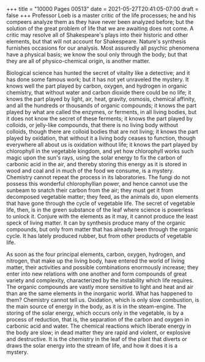 +++
title = "10000 Pages 00513"
date = 2021-05-27T20:41:05-07:00
draft = false
+++
Professor Loeb is a master critic of the life processes; he and his compeers analyze them as they have never been analyzed before; but the solution of the great problem of life that we are awaiting does not come. A critic may resolve all of Shakespeare's plays into their historic and other elements, but that will not account for Shakespeare. Nature's synthesis furnishes occasions for our analysis. Most assuredly all psychic phenomena have a physical basis; we know the soul only through the body; but that they are all of physico-chemical origin, is another matter.

Biological science has hunted the secret of vitality like a detective; and it has done some famous work; but it has not yet unraveled the mystery. It knows well the part played by carbon, oxygen, and hydrogen in organic chemistry, that without water and carbon dioxide there could be no life; it knows the part played by light, air, heat, gravity, osmosis, chemical affinity, and all the hundreds or thousands of organic compounds; it knows the part played by what are called the enzymes, or ferments, in all living bodies, but it does not know the secret of these ferments; it knows the part played by colloids, or jelly-like compounds, that there is no living body without colloids, though there are colloid bodies that are not living; it knows the part played by oxidation, that without it a living body ceases to function, though everywhere all about us is oxidation without life; it knows the part played by chlorophyll in the vegetable kingdom, and yet how chlorophyll works such magic upon the sun's rays, using the solar energy to fix the carbon of carbonic acid in the air, and thereby storing this energy as it is stored in wood and coal and in much of the food we consume, is a mystery. Chemistry cannot repeat the process in its laboratories. The fungi do not possess this wonderful chlorophyllian power, and hence cannot use the sunbeam to snatch their carbon from the air; they must get it from decomposed vegetable matter; they feed, as the animals do, upon elements that have gone through the cycle of vegetable life. The secret of vegetable life, then, is in the green substance of the leaf where science is powerless to unlock it. Conjure with the elements as it may, it cannot produce the least speck of living matter. It can by synthesis produce many of the organic compounds, but only from matter that has already been through the organic cycle. It has lately produced rubber, but from other products of vegetable life.

As soon as the four principal elements, carbon, oxygen, hydrogen, and nitrogen, that make up the living body, have entered the world of living matter, their activities and possible combinations enormously increase; they enter into new relations with one another and form compounds of great variety and complexity, characterized by the instability which life requires. The organic compounds are vastly more sensitive to light and heat and air than are the same elements in the inorganic world. What has happened to them? Chemistry cannot tell us. Oxidation, which is only slow combustion, is the main source of energy in the body, as it is in the steam-engine. The storing of the solar energy, which occurs only in the vegetable, is by a process of reduction, that is, the separation of the carbon and oxygen in carbonic acid and water. The chemical reactions which liberate energy in the body are slow; in dead matter they are rapid and violent, or explosive and destructive. It is the chemistry in the leaf of the plant that diverts or draws the solar energy into the stream of life, and how it does it is a mystery.
